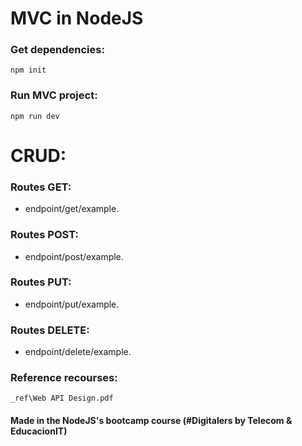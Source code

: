 # MVC in NodeJS

### Get dependencies:
``
    npm init
``

### Run MVC project:
``
    npm run dev
``

# CRUD:
### Routes  GET:
* endpoint/get/example.
### Routes  POST:
* endpoint/post/example.
### Routes  PUT:
* endpoint/put/example.
### Routes  DELETE:
* endpoint/delete/example.

### Reference recourses:
    _ref\Web API Design.pdf

#### Made in the NodeJS's bootcamp course (#Digitalers by Telecom & EducacionIT)